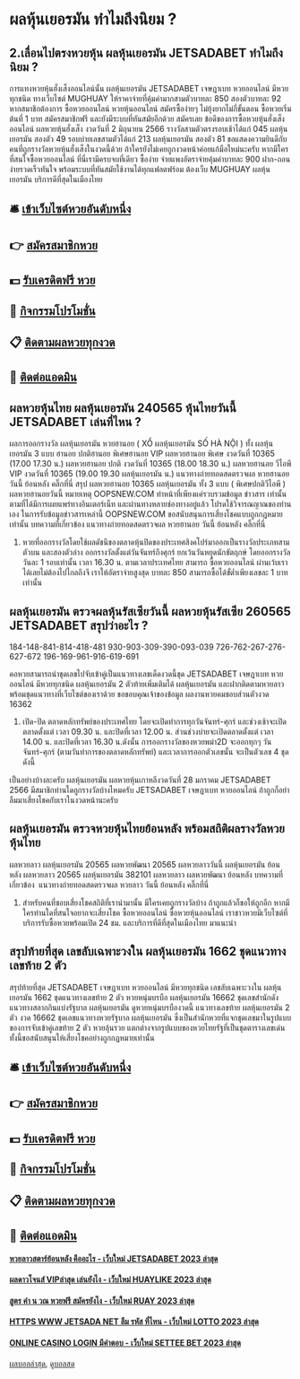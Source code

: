 # ผลหุ้นเยอรมัน ทำไมถึงนิยม ?
## 2.เลื่อนไปตรงหวยหุ้น ผลหุ้นเยอรมัน JETSADABET ทำไมถึงนิยม ?
การแทงหวยหุ้นฮั่งเส็งออนไลน์นั้น ผลหุ้นเยอรมัน JETSADABET เจษฎาเบท หวยออนไลน์ มีหวยทุกชนิด ทางเว็บไซต์ MUGHUAY ให้ราคาจ่ายที่คุ้มค่ามากสามตัวบาทละ 850 สองตัวบาทละ 92 หากสมาชิกต้องการ ซื้อหวยออนไลน์ หวยหุ้นออนไลน์ สมัครซื้อง่ายๆ ไม่ยุ้งยากไม่กี่ขั้นตอน ซื้อหวยเริ่มต้นที่ 1 บาท สมัครสมาชิกฟรี และยังมีระบบที่ทันสมัยอีกด้วย สมัครเลย
ข้อดีของการซื้อหวยหุ้นฮั่งเส็งออนไลน์
ผลหวยหุ้นฮั่งเส็ง งวดวันที่ 2 มิถุนายน 2566 รางวัลสามตัวตรงรอบเช้าได้แก่ 045 ผลหุ้นเยอรมัน สองตัว 49 รอบบ่ายเลขสามตัวได้แก่ 213 ผลหุ้นเยอรมัน สองตัว 81 ขอแสดงความยินดีกับคนที่ถูกรางวัลหวยหุ้นฮั่งเส็งในงวดนี้ด้วย ถ้าใครยังไม่เคยถูกงวดหน้าค่อยแก้มือใหม่นะครับ หากมีใครที่สนใจซื้อหวยออนไลน์ ที่นี่เรามีครบจบที่เดียว ซื้อง่าย จ่ายแพงอัตราจ่ายคุ้มค่าบาทละ 900 ฝาก-ถอนง่ายรวดเร็วทันใจ พร้อมระบบที่ทันสมัยใช้งานได้ทุกแฟลตฟร์อม ต้องเว็บ MUGHUAY ผลหุ้นเยอรมัน บริการดีที่สุดในเมืองไทย

## 🛎 [เข้าเว็บไซต์หวยอันดับหนึ่ง](https://bit.ly/3BG5bNw)
## 👉 [สมัครสมาชิกหวย](https://bit.ly/3BG5bNw)
## 💵 [รับเครดิตฟรี หวย](https://bit.ly/3C3mvgS)
## 👑 [กิจกรรมโปรโมชั่น](https://bit.ly/3C3mvgS)
## 📋 [ติดตามผลหวยทุกงวด](https://bit.ly/3C3mvgS)
## 📱 [ติดต่อแอดมิน](https://bit.ly/3C3mvgS)

## ผลหวยหุ้นไทย ผลหุ้นเยอรมัน 240565 หุ้นไทยวันนี้ JETSADABET เล่นที่ไหน ?
ผลการออกรางวัล ผลหุ้นเยอรมัน หวยฮานอย ( XỔ ผลหุ้นเยอรมัน SỐ HÀ NỘI ) ทั้ง ผลหุ้นเยอรมัน 3 แบบ ฮานอย ปกติฮานอย พิเศษฮานอย VIP
ผลหวยฮานอย พิเศษ งวดวันที่ 10365 (17.00 17.30 น.)
ผลหวยฮานอย ปกติ งวดวันที่ 10365 (18.00 18.30 น.)
ผลหวยฮานอย วีไอพี VIP งวดวันที่ 10365 (19.00 19.30 ผลหุ้นเยอรมัน น.)
 แนวทางถ่ายทอดสดตรวจผล หวยฮานอย วันนี้ ย้อนหลัง คลิ๊กที่นี่ 
สรุป ผลหวยฮานอย 10365 ผลหุ้นเยอรมัน ทั้ง 3 แบบ ( พิเศษปกติวีไอพี ) ผลหวยฮานอยวันนี้
หมายเหตุ OOPSNEW.COM ทำหน้าที่เพียงแค่รวบรวมข้อมูล ข่าวสาร เท่านั้น ตามที่ได้มีการเผยแพร่ทางอินเตอร์เน็ท และผ่านทางหลายช่องทางอยู่แล้ว โปรดใช้วิจารณญาณของท่านเอง ในการรับข้อมูลข่าวสารเหล่านี้ OOPSNEW.COM ขอสนับสนุนการเสี่ยงโชคแบบถูกกฎหมายเท่านั้น
บทความที่เกี่ยวข้อง
แนวทางถ่ายทอดสดตรวจผล หวยฮานอย วันนี้ ย้อนหลัง คลิ๊กที่นี่
1. หวยที่ออกรางวัลโดยใช้ผลดัชนีของตลาดหุ้นปิดของประเทศสิงคโปร์มาออกเป็นรางวัลประเภทสามตัวบน และสองตัวล่าง ออกรางวัลตั้งแต่วันจันทร์ถึงศุกร์ ยกเว้นวันหยุดนักขัตฤกษ์ โดยออกรางวัลวันละ 1 รอบเท่านั้น เวลา 16.30 น. ตามเวลาประเทศไทย สามารถ ซื้อหวยออนไลน์ ผ่านเว้บเราได้เลยไม่ต้องไปไกลถึงจี เราให้อัตราจ่ายสูงสุด บาทละ 850 สามารถซื้อได้ขั้ต่ำเพียงเลขละ 1 บาทเท่านั้น

## ผลหุ้นเยอรมัน ตรวจผลหุ้นรัสเซียวันนี้ ผลหวยหุ้นรัสเซีย 260565 JETSADABET สรุปว่าอะไร ?
184-148-841-814-418-481
930-903-309-390-093-039
726-762-267-276-627-672
196-169-961-916-619-691

คอหวยสามารถนำชุดเลขไปจับเข้าคู่เป็นแนวทางเลขเด็ดงวดนี้ชุด JETSADABET เจษฎาเบท หวยออนไลน์ มีหวยทุกชนิด ผลหุ้นเยอรมัน 2 ตัวท้ายเพิ่มเติมได้ ผลหุ้นเยอรมัน และฝากติดตามหวยลาว พร้อมชุดแนวทางที่เว็บไซต์ของเราด้วย
ขอขอบคุณเจ้าของข้อมูล
ผลงานหวยคมชอบส่วนตัวงวด 16362
1. เปิด-ปิด ตลาดหลักทรัพย์ของประเทศไทย โดยจะเปิดทำการทุกวันจันทร์-ศุกร์ และช่วงเช้าจะเปิดตลาดตั้งแต่ เวลา 09.30 น. และปิดที่เวลา 12.00 น. ส่วนช่วงบ่ายจะเปิดตลาดตั้งแต่ เวลา 14.00 น. และปิดที่เวลา 16.30 น.ดังนั้น การออกรางวัลของหวยพม่า2D จะออกทุกๆ วันจันทร์-ศุกร์ (ตามวันทำการของตลาดหลักทรัพย์) และเวลาการออกตัวเลขนั้น จะเป็นตัวเลข 4 ชุดดังนี้

เป็นอย่างบ้างละครับ ผลหุ้นเยอรมัน ผลหวยหุ้นเกาหลีงวดวันที่ 28 มกราคม JETSADABET 2566 มีสมาชิกท่านใดถูกรางวัลบ้างไหมครับ JETSADABET เจษฎาเบท หวยออนไลน์ ถ้าถูกก็อย่าลืมมาเสี่ยงโชคกับเราในงวดหน้านะครับ

## ผลหุ้นเยอรมัน ตรวจหวยหุ้นไทยย้อนหลัง พร้อมสถิติผลรางวัลหวยหุ้นไทย
ผลหวยลาว ผลหุ้นเยอรมัน 20565 ผลหวยพัฒนา 20565 ผลหวยลาววันนี้ ผลหุ้นเยอรมัน ย้อนหลัง
ผลหวยลาว 20565 ผลหุ้นเยอรมัน 382101
 ผลหวยลาว ผลหวยพัฒนา ย้อนหลัง 
บทความที่เกี่ยวข้อง
 แนวทางถ่ายทอดสดตรวจผล หวยลาว วันนี้ ย้อนหลัง คลิ๊กที่นี่  
1. สำหรับคนที่ชอบเสี่ยงโชคสถิติที่เรานำมานั้น มีใครเคยถูกรางวัลบ้าง ถ้าถูกแล้วก็ขอให้ถูกอีก หากมีใครท่านใดที่สนใจอยากจะเสี่ยงโชค ซื้อหวยออนไลน์ ซื้อหวยหุ้นออนไลน์ เราชาวหวยมีเว็บไซต์ที่บริการรับซื้อหวยพร้อมเปิด 24 ชม. และบริการที่ดีที่สุดในเมืองไทย มาแนะนำ

## สรุปท้ายที่สุด เลขลับเฉพาะวงใน ผลหุ้นเยอรมัน 1662 ชุดแนวทางเลขท้าย 2 ตัว
สรุปท้ายที่สุด JETSADABET เจษฎาเบท หวยออนไลน์ มีหวยทุกชนิด เลขลับเฉพาะวงใน ผลหุ้นเยอรมัน 1662 ชุดแนวทางเลขท้าย 2 ตัว หวยหนุ่มบรบือ ผลหุ้นเยอรมัน 16662 ชุดเลขสำนักดัง แนวทางสลากกินแบ่งรัฐบาล ผลหุ้นเยอรมัน ดูหวยหนุ่มบรบืองวดนี้ แนวทางเลขท้าย ผลหุ้นเยอรมัน 2 ตัว งวด 16662 ชุดเลขแนวทางหวยรัฐบาล ผลหุ้นเยอรมัน ซึ่งเป็นสำนักหวยที่แจกชุดเลขมาในรูปแบบของการจับเข้าคู่เลขท้าย 2 ตัว หวยลุ้นรวย แตกต่างจากรูปแบบของหวยไทยรัฐที่เป็นชุดตารางเลขเด่น ทั้งนี้ขอสนับสนุนให้เสี่ยงโชคอย่างถูกกฎหมายเท่านั้น

## 🛎 [เข้าเว็บไซต์หวยอันดับหนึ่ง](https://bit.ly/3BG5bNw)
## 👉 [สมัครสมาชิกหวย](https://bit.ly/3BG5bNw)
## 💵 [รับเครดิตฟรี หวย](https://bit.ly/3C3mvgS)
## 👑 [กิจกรรมโปรโมชั่น](https://bit.ly/3C3mvgS)
## 📋 [ติดตามผลหวยทุกงวด](https://bit.ly/3C3mvgS)
## 📱 [ติดต่อแอดมิน](https://bit.ly/3C3mvgS)

#### [หวยลาวสตาร์ย้อนหลัง คืออะไร - เว็บใหม่ JETSADABET 2023 ล่าสุด](https://atom.io/themes/หวยลาวสตาร์ย้อนหลัง%20คืออะไร%20-%20เว็บใหม่%20jetsadabet%202023%20ล่าสุด)
#### [ผลดาวโจนส์ VIPล่าสุด เล่นยังไง - เว็บใหม่ HUAYLIKE 2023 ล่าสุด](https://atom.io/themes/ผลดาวโจนส์%20vipล่าสุด%20เล่นยังไง%20-%20เว็บใหม่%20huaylike%202023%20ล่าสุด)
#### [สูตร คํา น วณ หวยฟรี สมัครยังไง - เว็บใหม่ RUAY 2023 ล่าสุด](https://atom.io/themes/สูตร%20คํา%20น%20วณ%20หวยฟรี%20สมัครยังไง%20-%20เว็บใหม่%20ruay%202023%20ล่าสุด)
#### [HTTPS WWW JETSADA NET ลืม รหัส ที่ไหน - เว็บใหม่ LOTTO 2023 ล่าสุด](https://atom.io/themes/https%20www%20jetsada%20net%20ลืม%20รหัส%20ที่ไหน%20-%20เว็บใหม่%20lotto%202023%20ล่าสุด)
#### [ONLINE CASINO LOGIN มีคำตอบ - เว็บใหม่ SETTEE BET 2023 ล่าสุด](https://atom.io/themes/online%20casino%20login%20มีคำตอบ%20-%20เว็บใหม่%20settee%20bet%202023%20ล่าสุด)

[ผลบอลล่าสุด](https://siamsport.tv "ผลบอลล่าสุด"), [ดูบอลสด](https://siamsport.tv/ดูบอลสด "ดูบอลสด")